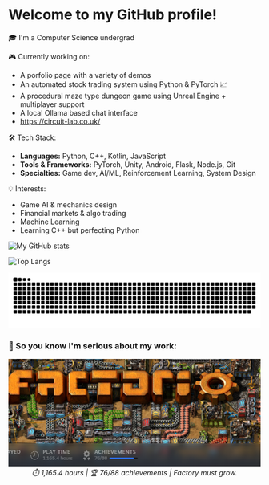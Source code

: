 # Welcome to my GitHub profile!

🎓 I'm a Computer Science undergrad 

🎮 Currently working on:

- A porfolio page with a variety of demos
- An automated stock trading system using Python & PyTorch 📈
- A procedural maze type dungeon game using Unreal Engine + multiplayer support
- A local Ollama based chat interface 
- https://circuit-lab.co.uk/

🛠️ Tech Stack:
- **Languages:** Python, C++, Kotlin, JavaScript
- **Tools & Frameworks:** PyTorch, Unity, Android, Flask, Node.js, Git
- **Specialties:** Game dev, AI/ML, Reinforcement Learning, System Design

💡 Interests:
- Game AI & mechanics design
- Financial markets & algo trading
- Machine Learning
- Learning C++ but perfecting Python

<!-- GitHub Stats -->
![My GitHub stats](https://github-readme-stats.vercel.app/api?username=Arun-g03&show_icons=true&theme=radical)

![Top Langs](https://github-readme-stats.vercel.app/api/top-langs/?username=Arun-g03&layout=compact&theme=radical)



<!-- Snake animation -->
<picture>
  <source media="(prefers-color-scheme: dark)" srcset="https://raw.githubusercontent.com/Arun-g03/Arun-g03/output/github-contribution-grid-snake-dark.svg" />
  <source media="(prefers-color-scheme: light)" srcset="https://raw.githubusercontent.com/Arun-g03/Arun-g03/output/github-contribution-grid-snake.svg" />
  <img alt="github contribution snake" src="https://raw.githubusercontent.com/Arun-g03/Arun-g03/output/github-contribution-grid-snake.svg" />
</picture>



### 🧠 So you know I'm serious about my work:

<p align="center">
  <img src="image.png" width="700" alt="Factorio Banner" />
  <br/>
  <em>⏱️ 1,165.4 hours | 🏆 76/88 achievements | Factory must grow.</em>
</p>
